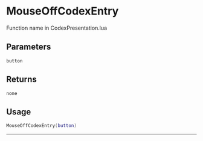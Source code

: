 # MouseOffCodexEntry
Function name in CodexPresentation.lua
## Parameters
`button`
## Returns
`none`
## Usage
```lua
MouseOffCodexEntry(button)
```
---
